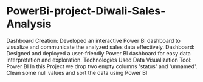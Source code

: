 # PowerBi-project-Diwali-Sales-Analysis
 Dashboard Creation: Developed an interactive Power BI dashboard to visualize and communicate the analyzed sales data effectively.
 Dashboard: Designed and deployed a user-friendly Power BI dashboard for easy data interpretation and exploration. Technologies Used Data Visualization Tool: Power BI 
 In this Project we drop two empty columns 'status' and 'unnamed'.
 Clean some null values and sort the data using Power BI 
 
